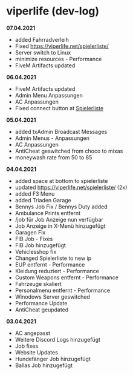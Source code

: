 # viperlife (dev-log)
**07.04.2021**

- added Fahrradverleih
- Fixed https://viperlife.net/spielerliste/
- Server switch to Linux
- minimize resources - Performance
- FiveM Artifacts updated

**06.04.2021**

- FiveM Artifacts updated
- Admin Menu Anpassungen
- AC Anpassungen
- Fixed connect button at [Spielerliste](https://viperlife.net/spielerliste/)

**05.04.2021**

- added txAdmin Broadcast Messages
- Admin Menus - Anpassungen
- AC Anpassungen
- AntiCheat geswitched from choco to mixas
- moneywash rate from 50 to 85

**04.04.2021**

- added space at bottom to spielerliste
- updated https://viperlife.net/spielerliste/ (2x)
- added F3 Menu
- added Triaden Garage
- Bennys Job Fix / Bennys Duty added
- Ambulance Prints entfernt
- /job für Job Anzeige nun verfügbar 
- Job Anzeige in X-Menü hinzugefügt
- Garagen Fix
- FIB Job - Fixes
- FIB Job hinzugefügt
- Vehiclesshop fix
- Changed Spielerliste to new ip
- EUP entfernt - Performance
- Kleidung reduziert - Performance
- Custom Weapons entfernt - Performance
- Fahrzeuge skaliert
- Personalmenu entfernt - Performance
- Winodows Server geswitched
- Performance Update
- AntiCheat geupdated

**03.04.2021**

- AC angepasst
- Weitere Discord Logs hinzugefügt
- Job fixes
- Website Updates
- Hundefänger Job hinzugefügt
- Ballas Job hinzugefügt
